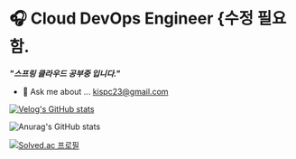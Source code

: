# 🎧 Cloud DevOps Engineer {수정 필요함.

***"스프링 클라우드 공부중 입니다."***

- 💬 Ask me about ... kispc23@gmail.com
<!--
**JHGIVENCHY/JHGIVENCHY** is a ✨ _special_ ✨ repository because its `README.md` (this file) appears on your GitHub profile.

Here are some ideas to get you started:

- 🔭 I’m currently working on ...
- 🌱 I’m currently learning ...
- 👯 I’m looking to collaborate on ...
- 🤔 I’m looking for help with ...
- 💬 Ask me about ...
- 📫 How to reach me: ...
- 😄 Pronouns: ...
- ⚡ Fun fact: ...
-->


<!-- <img src="https://img.shields.io/badge/Terraform-00B95F?style=flat-square&logo=Terraform&logoColor=7B42BC"> <img src="https://img.shields.io/badge/Consul-00B95F?style=flat-square&logo=Consul&logoColor=F24C53"> <img src="https://img.shields.io/badge/Jenkins-00B95F?style=flat-square&logo=Jenkins&logoColor=D24939"> <img src="https://img.shields.io/badge/Grafana-00B95F?style=flat-square&logo=Grafana&logoColor=F46800"> <img src="https://img.shields.io/badge/Docker-00B95F?style=flat-square&logo=Docker&logoColor=2496ED">
<br/>
<img src="https://img.shields.io/badge/Kubernetes-00B95F?style=flat-square&logo=Kubernetes&logoColor=326CE5"/>  <img src="https://img.shields.io/badge/AWS-00B95F?style=flat-square&logo=Amazon AWS&logoColor=232F3E">  <img src="https://img.shields.io/badge/Azure-00B95F?style=flat-square&logo=Microsoft Azure&logoColor=0078D4"> <img src="https://img.shields.io/badge/Kafka-00B95F?style=flat-square&logo=Apache Kafka&logoColor=231F20">  <img src="https://img.shields.io/badge/Ansible-00B95F?style=flat-square&logo=Ansible&logoColor=EE0000"> 
나중에 내가 사용할수 있는언어 이런식으로 넣어야함. 
-->


[![Velog's GitHub stats](https://velog-readme-stats.vercel.app/api?name=orpsh1941&color=dark)](https://velog.io/@orpsh1941/Azure-Landing-Zone)

![Anurag's GitHub stats](https://github-readme-stats.vercel.app/api?username=ShinhyeongPark&show_icons=true&theme=vue-dark)

[![Solved.ac
프로필](http://mazassumnida.wtf/api/v2/generate_badge?boj=orpsh1941)](https://solved.ac/orpsh1941)


